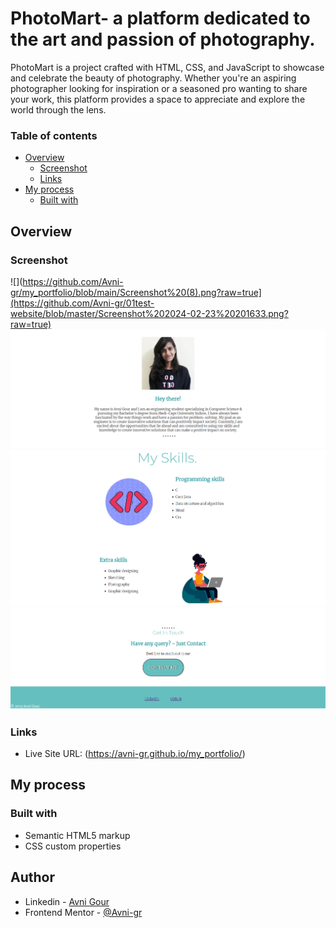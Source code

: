 # PhotoMart- a platform dedicated to the art and passion of photography. 
PhotoMart is a project crafted with HTML, CSS, and JavaScript to showcase and celebrate the beauty of photography. Whether you're an aspiring photographer looking for inspiration or a seasoned pro wanting to share your work, this platform provides a space to appreciate and explore the world through the lens.

### Table of contents

- [Overview](#overview)
  - [Screenshot](#screenshot)
  - [Links](#links)
- [My process](#my-process)
  - [Built with](#built-with)

## Overview

### Screenshot

![](https://github.com/Avni-gr/my_portfolio/blob/main/Screenshot%20(8).png?raw=true](https://github.com/Avni-gr/01test-website/blob/master/Screenshot%202024-02-23%20201633.png?raw=true)
![](https://github.com/Avni-gr/my_portfolio/blob/main/Screenshot%20(9).png)
![](https://github.com/Avni-gr/my_portfolio/blob/main/Screenshot%20(10).png)
![](https://github.com/Avni-gr/my_portfolio/blob/main/Screenshot%20(11).png?raw=true)

### Links

- Live Site URL: (https://avni-gr.github.io/my_portfolio/)

## My process

### Built with

- Semantic HTML5 markup
- CSS custom properties

## Author

- Linkedin - [Avni Gour](https://www.linkedin.com/in/avni-gour-aa2375201/)
- Frontend Mentor - [@Avni-gr](https://www.frontendmentor.io/profile/Avni-gr)






